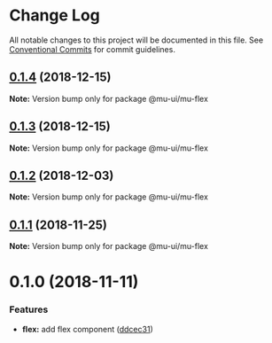 # Change Log

All notable changes to this project will be documented in this file.
See [Conventional Commits](https://conventionalcommits.org) for commit guidelines.

## [0.1.4](https://github.com/mu-ui/mu-ui/compare/@mu-ui/mu-flex@0.1.3...@mu-ui/mu-flex@0.1.4) (2018-12-15)

**Note:** Version bump only for package @mu-ui/mu-flex





## [0.1.3](https://github.com/mu-ui/mu-ui/compare/@mu-ui/mu-flex@0.1.2...@mu-ui/mu-flex@0.1.3) (2018-12-15)

**Note:** Version bump only for package @mu-ui/mu-flex





## [0.1.2](https://github.com/mu-ui/mu-ui/compare/@mu-ui/mu-flex@0.1.1...@mu-ui/mu-flex@0.1.2) (2018-12-03)

**Note:** Version bump only for package @mu-ui/mu-flex





## [0.1.1](https://github.com/mu-ui/mu-ui/compare/@mu-ui/mu-flex@0.1.0...@mu-ui/mu-flex@0.1.1) (2018-11-25)

**Note:** Version bump only for package @mu-ui/mu-flex





# 0.1.0 (2018-11-11)


### Features

* **flex:** add flex component ([ddcec31](https://github.com/mu-ui/mu-ui/commit/ddcec31))
